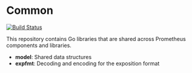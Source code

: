# Common
[![Build Status](https://travis-ci.org/prometheus/common.svg)](https://travis-ci.org/prometheus/common)

This repository contains Go libraries that are shared across Prometheus
components and libraries.

* **model**: Shared data structures
* **expfmt**: Decoding and encoding for the exposition format
